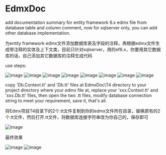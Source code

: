 # EdmxDoc
add documentation summary for entity framework 6.x edmx file from database table and column comment, now for sqlserver only, you can add other database implementation.

为entity framework edmx文件添加数据库表及字段的注释，再根据edmx文件生成带注释的实体及上下文类，目前只针对sqlserver，用的ef6.x，你要用其它数据库的话，自己添加其它数据库的注释生成代码

use steps:

 ![image](https://github.com/yhj200722/EdmxDoc/raw/master/screenshots/1.png) 
 ![image](https://github.com/yhj200722/EdmxDoc/raw/master/screenshots/2.png) 
 ![image](https://github.com/yhj200722/EdmxDoc/raw/master/screenshots/3.png) 
 ![image](https://github.com/yhj200722/EdmxDoc/raw/master/screenshots/4.png) 
 ![image](https://github.com/yhj200722/EdmxDoc/raw/master/screenshots/5.png)
 ![image](https://github.com/yhj200722/EdmxDoc/raw/master/screenshots/6.png)
 ![image](https://github.com/yhj200722/EdmxDoc/raw/master/screenshots/7.png)
 ![image](https://github.com/yhj200722/EdmxDoc/raw/master/screenshots/8.png)

copy 'Db.Context.tt' and 'Db.tt' files at EdmxDoc\T4 directory to your project directory where your edmx file at, replace your 'xxx.Context.tt' and 'xxx.Db.tt' files, then open the two .tt files, modify database connection string to meet your requirement, save it, that's all.

将Edmx项目T4目录下的2个.tt文件复制到你的edmx文件所在目录，替换原有的2个.tt文件，然后打开.tt文件，将数据库连接字符串改为你自己的，保存即可

 ![image](https://github.com/yhj200722/EdmxDoc/raw/master/screenshots/11.png)

最终效果

 ![image](https://github.com/yhj200722/EdmxDoc/raw/master/screenshots/9.png)
 ![image](https://github.com/yhj200722/EdmxDoc/raw/master/screenshots/10.png)
